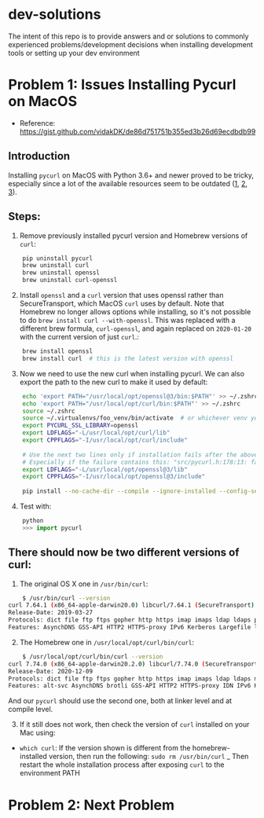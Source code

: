 # dev-solutions
The intent of this repo is to provide answers and or solutions to commonly experienced problems/development decisions when installing development tools or setting up your dev environment


# Problem 1: Issues Installing Pycurl on MacOS

- Reference: https://gist.github.com/vidakDK/de86d751751b355ed3b26d69ecdbdb99

## Introduction
Installing `pycurl` on MacOS with Python 3.6+ and newer proved to be tricky, especially since a lot of the available resources seem to be outdated ([1], [2], [3]).


## Steps:
1. Remove previously installed pycurl version and Homebrew versions of `curl`:
```bash
    pip uninstall pycurl
    brew uninstall curl
    brew uninstall openssl
    brew uninstall curl-openssl
```
2. Install `openssl` and a `curl` version that uses openssl rather than SecureTransport, which MacOS `curl` uses by default. Note that Homebrew no longer allows options while installing, so it's not possible to do `brew install curl --with-openssl`. This was replaced with a different brew formula, `curl-openssl`, and again replaced on `2020-01-20` with the current version of just `curl`.:
```sh
    brew install openssl
    brew install curl  # this is the latest version with openssl
```
3. Now we need to use the new curl when installing pycurl. We can also export the path to the new curl to make it used by default:
```bash
    echo 'export PATH="/usr/local/opt/openssl@3/bin:$PATH"' >> ~/.zshrc  # or ~/.bash_profile
    echo 'export PATH="/usr/local/opt/curl/bin:$PATH"' >> ~/.zshrc
    source ~/.zshrc
    source ~/.virtualenvs/foo_venv/bin/activate  # or whichever venv you're using
    export PYCURL_SSL_LIBRARY=openssl
    export LDFLAGS="-L/usr/local/opt/curl/lib"
    export CPPFLAGS="-I/usr/local/opt/curl/include"
    
    # Use the next two lines only if installation fails after the above steps,
    # Especially if the failure contains this: "src/pycurl.h:178:13: fatal error: 'openssl/ssl.h' file not found"
    export LDFLAGS="-L/usr/local/opt/openssl@3/lib"
    export CPPFLAGS="-I/usr/local/opt/openssl@3/include"
    
    pip install --no-cache-dir --compile --ignore-installed --config-setting=“--build-option=---with-openssl” pycurl
```
4. Test with:
```python
    python
    >>> import pycurl
```

## There should now be two different versions of curl:
1. The original OS X one in `/usr/bin/curl`:
```bash
    $ /usr/bin/curl --version
curl 7.64.1 (x86_64-apple-darwin20.0) libcurl/7.64.1 (SecureTransport) LibreSSL/2.8.3 zlib/1.2.11 nghttp2/1.41.0
Release-Date: 2019-03-27
Protocols: dict file ftp ftps gopher http https imap imaps ldap ldaps pop3 pop3s rtsp smb smbs smtp smtps telnet tftp
Features: AsynchDNS GSS-API HTTP2 HTTPS-proxy IPv6 Kerberos Largefile libz MultiSSL NTLM NTLM_WB SPNEGO SSL UnixSockets
```

2. The Homebrew one in `/usr/local/opt/curl/bin/curl`:
```bash
    $ /usr/local/opt/curl/bin/curl --version
curl 7.74.0 (x86_64-apple-darwin20.2.0) libcurl/7.74.0 (SecureTransport) OpenSSL/1.1.1i zlib/1.2.11 brotli/1.0.9 zstd/1.4.8 libidn2/2.3.0 libssh2/1.9.0 nghttp2/1.42.0 librtmp/2.3
Release-Date: 2020-12-09
Protocols: dict file ftp ftps gopher http https imap imaps ldap ldaps mqtt pop3 pop3s rtmp rtsp scp sftp smb smbs smtp smtps telnet tftp
Features: alt-svc AsynchDNS brotli GSS-API HTTP2 HTTPS-proxy IDN IPv6 Kerberos Largefile libz Metalink MultiSSL NTLM NTLM_WB SPNEGO SSL TLS-SRP UnixSockets zstd
``` 

And our `pycurl` should use the second one, both at linker level and at compile level.

[1]: https://cscheng.info/2018/01/26/installing-pycurl-on-macos-high-sierra.html
[2]: https://github.com/transloadit/python-sdk/issues/4
[3]: https://www.itnota.com/curl-http2-macos/

3. If it still does not work, then check the version of `curl` installed on your Mac using:
- `which curl`: If the version shown is different from the homebrew-installed version, 
then run the following: `sudo rm /usr/bin/curl`
_ Then restart the whole installation process after exposing `curl` to the environment PATH


# Problem 2: Next Problem
